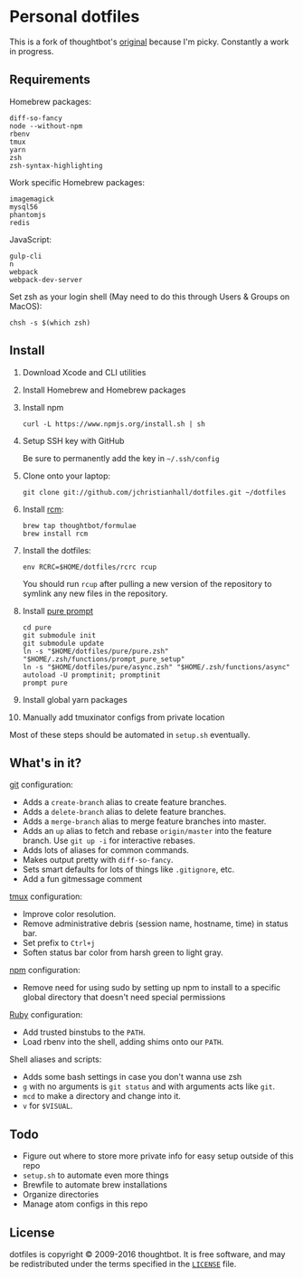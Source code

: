 Personal dotfiles
===================

This is a fork of thoughtbot's [original](https://github.com/thoughtbot/dotfiles.git)
because I'm picky. Constantly a work in progress.

Requirements
------------

Homebrew packages:

```
diff-so-fancy
node --without-npm
rbenv
tmux
yarn
zsh
zsh-syntax-highlighting
```

Work specific Homebrew packages:

```
imagemagick
mysql56
phantomjs
redis
```

JavaScript:

```
gulp-cli
n
webpack
webpack-dev-server
```

Set zsh as your login shell (May need to do this through Users & Groups on MacOS):

```
chsh -s $(which zsh)
```

Install
-------

1. Download Xcode and CLI utilities

1. Install Homebrew and Homebrew packages

1. Install npm

    ```
    curl -L https://www.npmjs.org/install.sh | sh
    ```

1. Setup SSH key with GitHub

    Be sure to permanently add the key in `~/.ssh/config`

1. Clone onto your laptop:

    ```
    git clone git://github.com/jchristianhall/dotfiles.git ~/dotfiles
    ```

1. Install [rcm](https://github.com/thoughtbot/rcm):

    ```
    brew tap thoughtbot/formulae
    brew install rcm
    ```

1. Install the dotfiles:

    ```
    env RCRC=$HOME/dotfiles/rcrc rcup
    ```

    You should run `rcup` after pulling a new version of the repository to symlink
    any new files in the repository.

1. Install [pure prompt](https://github.com/sindresorhus/pure#manually)

    ```
    cd pure
    git submodule init
    git submodule update
    ln -s "$HOME/dotfiles/pure/pure.zsh" "$HOME/.zsh/functions/prompt_pure_setup"
    ln -s "$HOME/dotfiles/pure/async.zsh" "$HOME/.zsh/functions/async"
    autoload -U promptinit; promptinit
    prompt pure
    ```

1. Install global yarn packages

1. Manually add tmuxinator configs from private location

Most of these steps should be automated in `setup.sh` eventually.

What's in it?
-------------

[git](http://git-scm.com/) configuration:

* Adds a `create-branch` alias to create feature branches.
* Adds a `delete-branch` alias to delete feature branches.
* Adds a `merge-branch` alias to merge feature branches into master.
* Adds an `up` alias to fetch and rebase `origin/master` into the feature
  branch. Use `git up -i` for interactive rebases.
* Adds lots of aliases for common commands.
* Makes output pretty with `diff-so-fancy`.
* Sets smart defaults for lots of things like `.gitignore`, etc.
* Add a fun gitmessage comment

[tmux](http://robots.thoughtbot.com/a-tmux-crash-course) configuration:

* Improve color resolution.
* Remove administrative debris (session name, hostname, time) in status bar.
* Set prefix to `Ctrl+j`
* Soften status bar color from harsh green to light gray.

[npm](https://www.npmjs.com) configuration:

* Remove need for using sudo by setting up npm to install to a specific global directory that doesn't need special permissions

[Ruby](https://www.ruby-lang.org/en/) configuration:

* Add trusted binstubs to the `PATH`.
* Load rbenv into the shell, adding shims onto our `PATH`.

Shell aliases and scripts:

* Adds some bash settings in case you don't wanna use zsh
* `g` with no arguments is `git status` and with arguments acts like `git`.
* `mcd` to make a directory and change into it.
* `v` for `$VISUAL`.

Todo
----
* Figure out where to store more private info for easy setup outside of this repo
* `setup.sh` to automate even more things
* Brewfile to automate brew installations
* Organize directories
* Manage atom configs in this repo

License
-------

dotfiles is copyright © 2009-2016 thoughtbot. It is free software, and may be
redistributed under the terms specified in the [`LICENSE`] file.

[`LICENSE`]: /LICENSE
